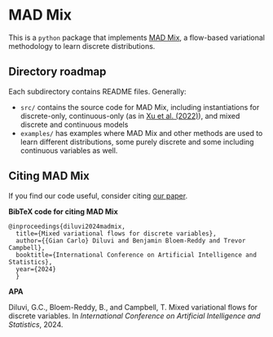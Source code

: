 # MAD Mix

This is a `python` package that implements [MAD Mix](https://arxiv.org/abs/2308.15613),
a flow-based variational methodology to learn discrete distributions.



## Directory roadmap
Each subdirectory contains README files. Generally:
- `src/` contains the source code for MAD Mix,
including instantiations for discrete-only,
continuous-only (as in [Xu et al. (2022)](https://arxiv.org/abs/2205.07475)),
and mixed discrete and continuous models
- `examples/` has examples where MAD Mix and other methods are used
to learn different distributions, 
some purely discrete and some including continuous variables as well.

## Citing MAD Mix

If you find our code useful, consider citing [our paper](https://arxiv.org/abs/2308.15613).

**BibTeX code for citing MAD Mix**

```
@inproceedings{diluvi2024madmix,
  title={Mixed variational flows for discrete variables},
  author={{Gian Carlo} Diluvi and Benjamin Bloem-Reddy and Trevor Campbell},
  booktitle={International Conference on Artificial Intelligence and Statistics},
  year={2024}
  }   
```

**APA**

Diluvi, G.C., Bloem-Reddy, B., and Campbell, T. 
Mixed variational flows for discrete variables. 
In *International Conference on Artificial Intelligence and Statistics*, 2024.
